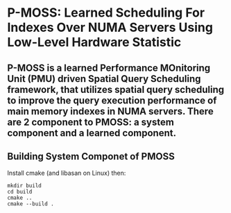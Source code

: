 # P-MOSS: Learned Scheduling For Indexes Over NUMA Servers Using Low-Level Hardware Statistic
P-MOSS is a learned Performance MOnitoring Unit (PMU) driven Spatial Query Scheduling framework, that utilizes spatial query scheduling to improve the query execution performance of main memory indexes in NUMA servers. There are 2 component to PMOSS: a system component and a learned component.
--------------------------------------------------------------------------------
Building System Componet of PMOSS
--------------------------------------------------------------------------------
Install cmake (and libasan on Linux) then:
```
mkdir build
cd build
cmake ..
cmake --build .
```